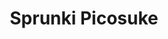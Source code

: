 ---
slug: sprunki-picosuke
title: Sprunki Picosuke
description: "Sprunki Picosuke is an exciting online game. Play for free directly in your browser!"
icon: /images/popular_mods/Sprunki Picosuke.png
url: https://wowtbc.net/sprunkin/sprunki-picosuke/index.html
previewImage: /images/popular_mods/Sprunki Picosuke.png
type: popular mods

# SEO配置
seo:
  title: "Sprunki Picosuke - Play Free Online Game | Fun Browser Games"
  description: "Sprunki Picosuke - Play this fun online game for free in your browser. No download required!"
  ogImage: "/images/popular_mods/Sprunki Picosuke.png"
  keywords: "sprunki-picosuke, online game, browser game, free game, popular mods game, play online"

videoUrls:
  - https://www.youtube.com/embed/example1
  - https://www.youtube.com/embed/example2

whyPlay:
  title: "Why Play Sprunki Picosuke?"
  items:
    - "Immersive Gameplay: Sprunki Picosuke offers an engaging and immersive gaming experience that will keep you entertained for hours"
    - "Challenging Levels: Test your skills with increasingly difficult challenges and obstacles"
    - "Beautiful Graphics: Enjoy stunning visuals and smooth animations that bring the game world to life"
    - "Regular Updates: New content and features are added regularly to keep the game fresh and exciting"
    - "Free to Play: Experience all the fun without spending a penny"
    - "Community Features: Connect with other players, share strategies, and compete for high scores"
    - "Cross-Platform: Play on any device with a web browser, no downloads required"

features:
  title: "Key Features of Sprunki Picosuke"
  image: "/images/popular_mods/Sprunki Picosuke.png"
  items:
    - "Intuitive Controls: Easy to learn controls make Sprunki Picosuke accessible for players of all skill levels"
    - "Multiple Game Modes: Enjoy various gameplay options that provide different challenges and experiences"
    - "Character Customization: Personalize your gaming experience with unique characters and items"
    - "Achievement System: Complete special tasks to earn rewards and recognition"
    - "Leaderboards: Compete with players worldwide and see who can achieve the highest scores"

characteristics:
  title: "Game Characteristics"
  image: "/images/popular_mods/Sprunki Picosuke.png"
  items:
    - "Genre: Popular mods game with elements of strategy and skill"
    - "Difficulty: Suitable for both casual gamers and those seeking a challenge"
    - "Play Time: Quick sessions or extended gameplay, depending on your preference"
    - "Art Style: Vibrant and engaging visuals that enhance the gaming experience"
    - "Sound Design: Immersive audio that complements the gameplay perfectly"

info: "Sprunki Picosuke is an exciting online game that offers players a unique and engaging gaming experience. With its intuitive controls, stunning visuals, and challenging gameplay, Sprunki Picosuke provides hours of entertainment for players of all ages and skill levels. Whether you're looking for a quick gaming session during a break or an extended play session, Sprunki Picosuke delivers an immersive experience that will keep you coming back for more. The game features multiple levels of increasing difficulty, ensuring that players are constantly challenged as they progress. With regular updates adding new content and features, Sprunki Picosuke remains fresh and exciting, providing endless entertainment options for its growing community of players."

howToPlayIntro: "Welcome to Sprunki Picosuke! This guide will walk you through the basics and help you master the game. Whether you're a beginner or looking to improve your skills, these tips and instructions will enhance your gaming experience."

howToPlaySteps:
  - title: "Getting Started"
    description: "Begin your Sprunki Picosuke adventure by familiarizing yourself with the controls. Use your keyboard or mouse to navigate through the game interface. The tutorial will guide you through the basic mechanics and help you understand the objectives."
  - title: "Understanding the Objectives"
    description: "In Sprunki Picosuke, your main goal is to progress through levels by completing specific objectives. Each level presents unique challenges that require different strategies and approaches."
  - title: "Mastering the Controls"
    description: "Practice using the controls to improve your precision and reaction time. Sprunki Picosuke requires quick reflexes and strategic thinking to overcome obstacles and defeat opponents."
  - title: "Utilizing Power-ups"
    description: "Collect power-ups throughout the game to enhance your abilities and overcome difficult challenges. Each power-up offers unique advantages that can be crucial for success."
  - title: "Developing Strategies"
    description: "As you progress in Sprunki Picosuke, develop effective strategies for different scenarios. Analyze patterns, anticipate challenges, and adapt your approach to maximize your performance."

faq:
  title: "Frequently Asked Questions about Sprunki Picosuke"
  items:
    - question: "Is Sprunki Picosuke free to play?"
      answer: "Yes, Sprunki Picosuke is completely free to play directly in your web browser. No downloads or purchases are required to enjoy the full game experience."
    - question: "Can I play Sprunki Picosuke on mobile devices?"
      answer: "Yes, Sprunki Picosuke is optimized for both desktop and mobile play. You can enjoy the game on any device with a web browser and internet connection."
    - question: "Are there any in-game purchases?"
      answer: "While Sprunki Picosuke is free to play, there may be optional in-game purchases available for cosmetic items or additional features that don't affect core gameplay."
    - question: "How often is Sprunki Picosuke updated?"
      answer: "The developers regularly update Sprunki Picosuke with new content, features, and improvements based on player feedback and game performance."
    - question: "Can I play Sprunki Picosuke offline?"
      answer: "Currently, Sprunki Picosuke requires an internet connection to play as it's a browser-based online game."
    - question: "Is Sprunki Picosuke suitable for children?"
      answer: "Yes, Sprunki Picosuke is designed to be family-friendly and suitable for players of all ages."
    - question: "How do I report bugs or issues?"
      answer: "If you encounter any problems while playing Sprunki Picosuke, you can report them through the game's support page or contact the developers directly through their website."
    - question: "Still Have Questions?"
      answer: "If you have additional questions about Sprunki Picosuke that aren't covered in this FAQ, please visit our support center or contact our customer service team for assistance."
---